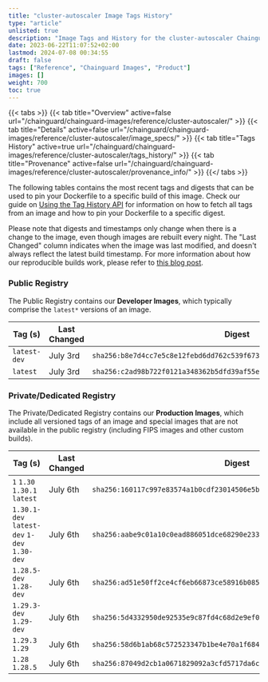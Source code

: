 ```yaml
---
title: "cluster-autoscaler Image Tags History"
type: "article"
unlisted: true
description: "Image Tags and History for the cluster-autoscaler Chainguard Image"
date: 2023-06-22T11:07:52+02:00
lastmod: 2024-07-08 00:34:55
draft: false
tags: ["Reference", "Chainguard Images", "Product"]
images: []
weight: 700
toc: true
---
```


{{< tabs >}}
{{< tab title="Overview" active=false url="/chainguard/chainguard-images/reference/cluster-autoscaler/" >}}
{{< tab title="Details" active=false url="/chainguard/chainguard-images/reference/cluster-autoscaler/image_specs/" >}}
{{< tab title="Tags History" active=true url="/chainguard/chainguard-images/reference/cluster-autoscaler/tags_history/" >}}
{{< tab title="Provenance" active=false url="/chainguard/chainguard-images/reference/cluster-autoscaler/provenance_info/" >}}
{{</ tabs >}}

The following tables contains the most recent tags and digests that can be used to pin your Dockerfile to a specific build of this image. Check our guide on [Using the Tag History API](/chainguard/chainguard-images/using-the-tag-history-api/) for information on how to fetch all tags from an image and how to pin your Dockerfile to a specific digest.

Please note that digests and timestamps only change when there is a change to the image, even though images are rebuilt every night. The "Last Changed" column indicates when the image was last modified, and doesn't always reflect the latest build timestamp. For more information about how our reproducible builds work, please refer to [this blog post](https://www.chainguard.dev/unchained/reproducing-chainguards-reproducible-image-builds).

### Public Registry
The Public Registry contains our **Developer Images**, which typically comprise the `latest*` versions of an image.

| Tag (s)       | Last Changed | Digest                                                                    |
|---------------|--------------|---------------------------------------------------------------------------|
|  `latest-dev` | July 3rd     | `sha256:b8e7d4cc7e5c8e12febd6dd762c539f6735eda052efe4fabefdac26421044697` |
|  `latest`     | July 3rd     | `sha256:c2ad98b722f0121a348362b5dfd39af55e37cb1aba1fa37fda2f12b5ff6474a7` |


### Private/Dedicated Registry
The Private/Dedicated Registry contains our **Production Images**, which include all versioned tags of an image and special images that are not available in the public registry (including FIPS images and other custom builds).

| Tag (s)                                       | Last Changed | Digest                                                                    |
|-----------------------------------------------|--------------|---------------------------------------------------------------------------|
|  `1` `1.30` `1.30.1` `latest`                 | July 6th     | `sha256:160117c997e83574a1b0cdf23014506e5bc9fd861d60368ecd51d1d604a9790f` |
|  `1.30.1-dev` `latest-dev` `1-dev` `1.30-dev` | July 6th     | `sha256:aabe9c01a10c0ead886051dce68290e233c2df12a90b7ce7810490cdbe466d22` |
|  `1.28.5-dev` `1.28-dev`                      | July 6th     | `sha256:ad51e50ff2ce4cf6eb66873ce58916b085d5e481da06619e2feb589de71d2efc` |
|  `1.29.3-dev` `1.29-dev`                      | July 6th     | `sha256:5d4332950de92535e9c87fd4c68d2e9ef019bd38c6135b7909311a1b7347a06c` |
|  `1.29.3` `1.29`                              | July 6th     | `sha256:58d6b1ab68c572523347b1be4e70a1f684239f76e6d689a82d328688fbc987be` |
|  `1.28` `1.28.5`                              | July 6th     | `sha256:87049d2cb1a0671829092a3cfd5717da6c066d92d16eb71a994ef6c7f2930c00` |

